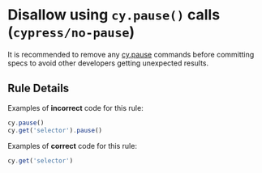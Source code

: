 # Disallow using `cy.pause()` calls (`cypress/no-pause`)

<!-- end auto-generated rule header -->

It is recommended to remove any [cy.pause](https://on.cypress.io/pause) commands before committing specs to avoid other developers getting unexpected results.

## Rule Details

Examples of **incorrect** code for this rule:

```js
cy.pause()
cy.get('selector').pause()
```

Examples of **correct** code for this rule:

```js
cy.get('selector')
```
